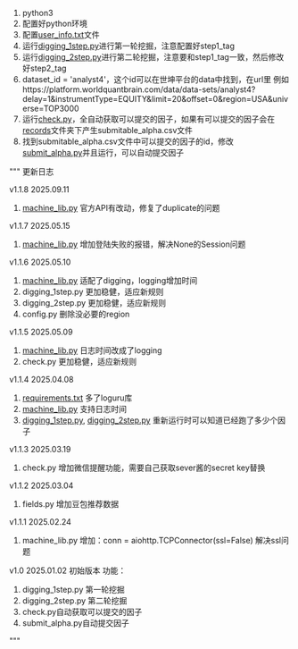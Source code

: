 

1. python3
2. 配置好python环境
3. 配置[user_info.txt](user_info.txt)文件
4. 运行[digging_1step.py](digging_1step.py)进行第一轮挖掘，注意配置好step1_tag
5. 运行[digging_2step.py](digging_2step.py)进行第二轮挖掘，注意要和step1_tag一致，然后修改好step2_tag
6. dataset_id = 'analyst4'，这个id可以在世坤平台的data中找到，在url里
例如https://platform.worldquantbrain.com/data/data-sets/analyst4?delay=1&instrumentType=EQUITY&limit=20&offset=0&region=USA&universe=TOP3000
1. 运行[check.py](check.py)，全自动获取可以提交的因子，如果有可以提交的因子会在[records](records)文件夹下产生submitable_alpha.csv文件
2. 找到submitable_alpha.csv文件中可以提交的因子的id，修改[submit_alpha.py](submit_alpha.py)并且运行，可以自动提交因子
    

"""
更新日志

v1.1.8 2025.09.11
1. [machine_lib.py](machine_lib.py) 官方API有改动，修复了duplicate的问题

v1.1.7 2025.05.15
1. [machine_lib.py](machine_lib.py) 增加登陆失败的报错，解决None的Session问题

v1.1.6 2025.05.10
1. [machine_lib.py](machine_lib.py) 适配了digging，logging增加时间
2. digging_1step.py 更加稳健，适应新规则
3. digging_2step.py 更加稳健，适应新规则
4. config.py 删除没必要的region

v1.1.5 2025.05.09
1. [machine_lib.py](machine_lib.py) 日志时间改成了logging
2. check.py 更加稳健，适应新规则

v1.1.4 2025.04.08
1. [requirements.txt](requirements.txt) 多了loguru库
2. [machine_lib.py](machine_lib.py) 支持日志时间
3. [digging_1step.py](digging_1step.py), [digging_2step.py](digging_2step.py) 重新运行时可以知道已经跑了多少个因子

v1.1.3 2025.03.19
1. check.py 增加微信提醒功能，需要自己获取sever酱的secret key替换

v1.1.2 2025.03.04
1. fields.py 增加豆包推荐数据

v1.1.1 2025.02.24
1. machine_lib.py  增加：conn = aiohttp.TCPConnector(ssl=False) 解决ssl问题

v1.0 2025.01.02
初始版本
功能：
1. digging_1step.py 第一轮挖掘
2. digging_2step.py 第二轮挖掘
3. check.py自动获取可以提交的因子
4. submit_alpha.py自动提交因子

"""


